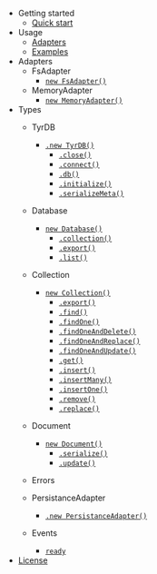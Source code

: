 - Getting started
    - [Quick start](getting-started/quickstart.md)
- Usage 
    - [Adapters](usage/adapters.md)
    - [Examples](usage/examples.md)
- Adapters 
    - FsAdapter
        - [`new FsAdapter()`](adapters/FsAdapter/FsAdapter.md)
    - MemoryAdapter
        - [`new MemoryAdapter()`](adapters/MemoryAdapter/MemoryAdapter.md)
- Types
   - TyrDB       
       - [`.new TyrDB()`](types/TyrDB/TyrDB.md)
           - [`.close()`](types/TyrDB/methods/close.md)
           - [`.connect()`](types/TyrDB/methods/connect.md)
           - [`.db()`](types/TyrDB/methods/db.md)
           - [`.initialize()`](types/TyrDB/methods/initialize.md)
           - [`.serializeMeta()`](types/TyrDB/methods/serializeMeta.md)
    - Database
        - [`new Database()`](types/Database/Database.md)
            - [`.collection()`](types/Database/methods/collection.md)
            - [`.export()`](types/Database/methods/export.md)
            - [`.list()`](types/Database/methods/list.md)
    - Collection
        - [`new Collection()`](types/Collection/Collection.md)
            - [`.export()`](types/Collection/methods/export.md)
            - [`.find()`](types/Collection/methods/find.md)
            - [`.findOne()`](types/Collection/methods/findOne.md)
            - [`.findOneAndDelete()`](types/Collection/methods/findOneAndDelete.md)
            - [`.findOneAndReplace()`](types/Collection/methods/findOneAndReplace.md)
            - [`.findOneAndUpdate()`](types/Collection/methods/findOneAndUpdate.md)
            - [`.get()`](types/Collection/methods/get.md)
            - [`.insert()`](types/Collection/methods/insert.md)
            - [`.insertMany()`](types/Collection/methods/insertMany.md)
            - [`.insertOne()`](types/Collection/methods/insertOne.md)
            - [`.remove()`](types/Collection/methods/remove.md)
            - [`.replace()`](types/Collection/methods/replace.md)
    - Document
        - [`new Document()`](types/Document/Document.md)
            - [`.serialize()`](types/Document/methods/serialize.md)
            - [`.update()`](types/Document/methods/update.md)
    - Errors 
    - PersistanceAdapter
        - [`.new PersistanceAdapter()`](types/PersistanceAdapter/PersistanceAdapter.md)
    
    - Events
        - [`ready`](events/ready.md)
- [License](#license)
